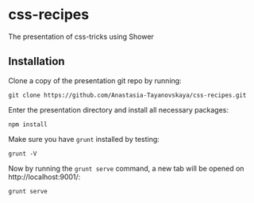 # css-recipes
The presentation of css-tricks using Shower

Installation
----------------------------

Clone a copy of the presentation git repo by running:

```
git clone https://github.com/Anastasia-Tayanovskaya/css-recipes.git
```

Enter the presentation directory and install all necessary packages:
```
npm install
```

Make sure you have `grunt` installed by testing:
```
grunt -V
```

Now by running the `grunt serve` command, a new tab will be opened on http://localhost:9001/:
```
grunt serve
```